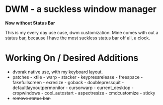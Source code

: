 DWM - a suckless window manager
===============================

__Now without Status Bar__

This is my every day use case, dwm customization.
Mine comes with out a status bar, because I have the most
suckless status bar off all, a clock.

# Working On / Desired Additions

- dvorak native use, with my keyboard layout.
- patches
        - xtile
        - warp
        - stacker
        - keypressrelease
        - freespace
        - fakefullscreen
        - exresize
        - goback
        - doublepressquit
        - defaultlayooutpermonitor
        - cursorwarp
        - current_desktop
        - cropwindows
        - cool_autostart
        - aspectresize
        - cmdcustomize
        - sticky
- ~~remove status bar.~~
